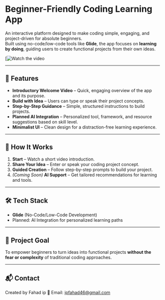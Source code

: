 # Beginner-Friendly Coding Learning App

An interactive platform designed to make coding simple, engaging, and project-driven for absolute beginners.  
Built using no-code/low-code tools like **Glide**, the app focuses on **learning by doing**, guiding users to create functional projects from their own ideas.

[![Watch the video](https://youtube.com/shorts/JF87n-6_PGw?si=5f9-mwPX3H96xp36)

---

## 🚀 Features
- **Introductory Welcome Video** – Quick, engaging overview of the app and its purpose.  
- **Build with Idea** – Users can type or speak their project concepts.  
- **Step-by-Step Guidance** – Simple, structured instructions to build projects.  
- **Planned AI Integration** – Personalized tool, framework, and resource suggestions based on skill level.  
- **Minimalist UI** – Clean design for a distraction-free learning experience.

---

## 🎯 How It Works
1. **Start** – Watch a short video introduction.
2. **Share Your Idea** – Enter or speak your coding project concept.
3. **Guided Creation** – Follow step-by-step prompts to build your project.
4. *(Coming Soon)* **AI Support** – Get tailored recommendations for learning and tools.

---

## 🛠 Tech Stack
- **Glide** (No-Code/Low-Code Development)
- Planned: AI Integration for personalized learning paths

---

## 📌 Project Goal
To empower beginners to turn ideas into functional projects **without the fear or complexity** of traditional coding approaches.

---

## 📬 Contact
Created by Fahad ip
📧 Email: ipfahad46@gmail.com 
